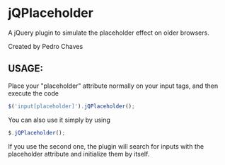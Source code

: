 jQPlaceholder
================================

A jQuery plugin to simulate the placeholder effect on older browsers.

Created by Pedro Chaves

## USAGE:

Place your "placeholder" attribute normally on your input tags, and then execute the code

```javascript
$('input[placeholder]').jQPlaceholder();
```

You can also use it simply by using

```javascript    
$.jQPlaceholder();
```
	
If you use the second one, the plugin will search for inputs with the placeholder attribute
and initialize them by itself.
